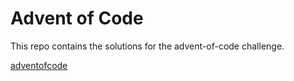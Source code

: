 # Advent of Code

This repo contains the solutions for the advent-of-code challenge.

[adventofcode](https://adventofcode.com/)
